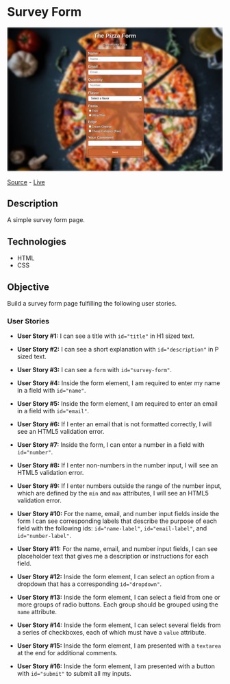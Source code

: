 # Survey Form

![Survey Form](screenshot.png)

[Source](/) - [Live]()

## Description

A simple survey form page.

## Technologies

- HTML
- CSS

## Objective

Build a survey form page fulfilling the following user stories.

### User Stories

- **User Story #1:** I can see a title with `id="title"` in H1 sized text.

- **User Story #2:** I can see a short explanation with `id="description"` in P sized text.

- **User Story #3:** I can see a `form` with `id="survey-form"`.

- **User Story #4:** Inside the form element, I am required to enter my name in a field with `id="name"`.

- **User Story #5:** Inside the form element, I am required to enter an email in a field with `id="email"`.

- **User Story #6:** If I enter an email that is not formatted correctly, I will see an HTML5 validation error.

- **User Story #7:** Inside the form, I can enter a number in a field with `id="number"`.

- **User Story #8:** If I enter non-numbers in the number input, I will see an HTML5 validation error.

- **User Story #9:** If I enter numbers outside the range of the number input, which are defined by the `min` and `max` attributes, I will see an HTML5 validation error.

- **User Story #10:** For the name, email, and number input fields inside the form I can see corresponding labels that describe the purpose of each field with the following ids: `id="name-label"`, `id="email-label"`, and `id="number-label"`.

- **User Story #11:** For the name, email, and number input fields, I can see placeholder text that gives me a description or instructions for each field.

- **User Story #12:** Inside the form element, I can select an option from a dropdown that has a corresponding `id="dropdown"`.

- **User Story #13:** Inside the form element, I can select a field from one or more groups of radio buttons. Each group should be grouped using the `name` attribute.

- **User Story #14:** Inside the form element, I can select several fields from a series of checkboxes, each of which must have a `value` attribute.

- **User Story #15:** Inside the form element, I am presented with a `textarea` at the end for additional comments.

- **User Story #16:** Inside the form element, I am presented with a button with `id="submit"` to submit all my inputs.